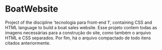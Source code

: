 # BoatWebsite
Project of the discipline 'tecnologia para front-end 1', containing CSS and HTML language to build a boat sales website.
Esse projeto contem todas as imagens necessárias para a construção do site, como também o arquivo HTML e CSS separados. Por fim, há o arquivo compactado de todo itens citados anteriormente. 
